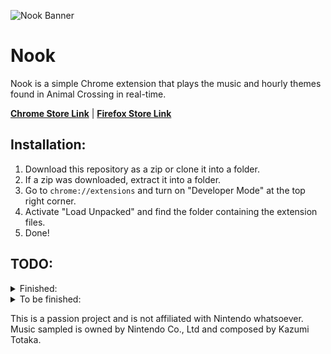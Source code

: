 ![Nook Banner](https://i.imgur.com/7FZCuXZ.jpg)
# Nook
Nook is a simple Chrome extension that plays the music and hourly themes found in Animal Crossing in real-time. 

**[Chrome Store Link](https://chrome.google.com/webstore/detail/nook/gndfjlldkaonpbpdagdnpgobcbgcpdah)** | **[Firefox Store Link](https://addons.mozilla.org/en-US/firefox/addon/nook/)**

## Installation:

1. Download this repository as a zip or clone it into a folder.
2. If a zip was downloaded, extract it into a folder.
3. Go to `chrome://extensions` and turn on "Developer Mode" at the top right corner.
4. Activate "Load Unpacked" and find the folder containing the extension files.
5. Done!

## TODO:
<details>
  <summary>Finished:</summary>
  <ul>
    <li>Add play/pause button to options popup.</li>
    <li>Add some styling and UI to options popup.</li>
    <li>Fix play being triggered when paused on hour change.</li>
    <li>Set volume if volume not set on start and set state if not set on start as well to fix first-time user issues.</li>
    <li>Make music file sizes smaller and rip from original source. (GameCube, Wild World, New Leaf)</li>
    <li>Add more games to the game select (New Leaf, GameCube).</li>
    <li>Add to Chrome store.</li>
    <li>Add to Firefox store.</li>
    <li>Fix Wild World being snowy.</li>
    <li>Add KK Slider playing options and prepare files.</li>
    <li>Add rain checkbox and volume slider.</li>
    <li>Add snowy/rainy versions.</li>
  </ul>
</details>
<details>
  <summary>To be finished:</summary>
  <ul>
    <li>Add town tune feature to be played inbetween song transitions.</li>
    <li>Add loop checkbox for hourly music.</li>
    <li>Add random shuffling select box and toggle</li>
  </ul>
</details>

This is a passion project and is not affiliated with Nintendo whatsoever.
Music sampled is owned by Nintendo Co., Ltd and composed by Kazumi Totaka.
